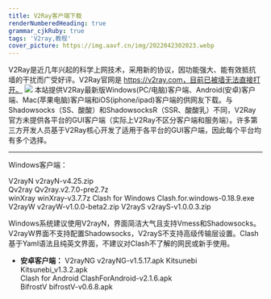 ```yaml
---
title: V2Ray客户端下载
renderNumberedHeading: true
grammar_cjkRuby: true
tags: 'V2ray,教程'
cover_picture: https://img.aavf.cn/img/2022042302023.webp
---
```


V2Ray是近几年兴起的科学上网技术，采用新的协议，因功能强大、能有效抵抗墙的干扰而广受好评。V2Ray官网是 https://v2ray.com，目前已被墙无法直接打开。
![](https://img.aavf.cn/img/2022042302023.webp)
本站提供V2Ray最新版Windows(PC/电脑)客户端、Android(安卓)客户端、Mac(苹果电脑)客户端和iOS(iphone/ipad)客户端的供网友下载。与Shadowsocks（SS、酸酸）和ShadowsocksR（SSR、酸酸乳）不同，V2Ray官方未提供各平台的GUI客户端（实际上V2Ray不区分客户端和服务端）。许多第三方开发人员基于V2Ray核心开发了适用于各平台的GUI客户端，因此每个平台均有多个选择。


----------
Windows客户端：

V2rayN	 v2rayN-v4.25.zip	
Qv2ray	Qv2ray.v2.7.0-pre2.7z	
winXray	winXray-v3.7.7z	
Clash for Windows	Clash.for.windows-0.18.9.exe	
V2rayW	v2rayW-v1.0.0-beta2.zip	
V2rayS	v2rayS-v1.0.0.3.zip	

Windows系统建议使用V2rayN，界面简洁大气且支持Vmess和Shadowsocks。V2rayW界面不支持配置Shadowsocks，V2rayS不支持高级传输层设置。Clash基于Yaml语法且纯英文界面，不建议对Clash不了解的网民或新手使用。

- **安卓客户端：**
V2rayNG	v2rayNG-v1.5.17.apk	
Kitsunebi	Kitsunebi_v1.3.2.apk		
Clash for Android	ClashForAndroid-v2.1.6.apk		
BifrostV	bifrostV-v0.6.8.apk	

